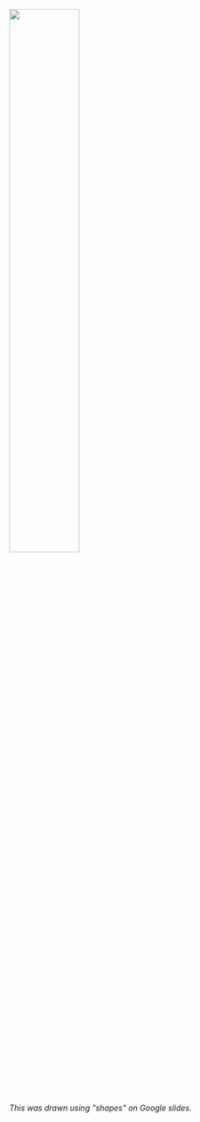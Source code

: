 <img width="50%" src="https://github.com/sophiagu/a-diary/assets/14866379/c5fc8ab2-d964-478c-a517-b0735c081351">

<br>

_This was drawn using "shapes" on Google slides._